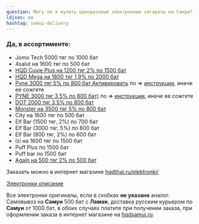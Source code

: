 ```yaml
---
question: Могу ли я купить одноразовые электронные сигареты на Самуи?
ldjson: no
hashtag: samui-delivery
---
```


### **Да, в ассортименте:**

* Jomo Tech 5000 тяг по 1000 бат
* 4salut на 1600 тяг по 500 бат
* [HQD Cuvie Plus на 1200 тяг 2% по 1500 бат](https://hqdthai.ru/elektronki/hqdcuvieplus/)
* [HQD Mega на 1800 тяг 1,9% по 2000 бат](https://hqdthai.ru/elektronki/hqdmega/)
* [Pyne 3000 тяг 5% по 800 бат Активировать](https://hqdthai.ru/elektronki/pyne103/) по => [инструкции](https://savepearlharbor.com/?p=330334), иначе ее сожгете 
* [PYNE 3000 тяг 3,5% по 800 бат)](https://hqdthai.ru/elektronki/pyne105/) по => [инструкции](https://savepearlharbor.com/?p=330334), иначе ее сожгете
* [DOT 2000 тяг 3,5% по 800 бат](https://hqdthai.ru/elektronki/dot/)
* [Monster  на 3500 тяг 5% по 800 бат](https://hqdthai.ru/elektronki/monsterbars/)
* City на 1600 тяг по 500 бат
* Elf Bar (1500 тяг, 2%) по 700 бат
* Elf Bar (3000 тяг, 5%) по 800 бат
* Elf Bar (800 тяг, 2%) по 600 бат 
* Izi на 1600 тяг по 1500 бат
* Puff Plus по 1500 бат
* Puff bar по 1500 бат
* [Again на 500 тяг 2% по 500 бат](https://hqdthai.ru/elektronki/again/)

Заказать можно в интернет магазине [hqdthai.ru/elektronki/](https://hqdthai.ru/elektronki/)

[Электронки описание](https://savepearlharbor.com/?p=328054)



   Все электронки оригиналы, если в скобках **не указано** аналог. Самовывоз на **Самуи** 500 бат с **Ламаи**, доставка русским курьером по **Самуи**  от 1000 бат, в обоих случаях платите при получении заказа, при оформлении заказа в интернет магазине на [hqdsamui.ru](https://hqdsamui.ru/electronki/).
